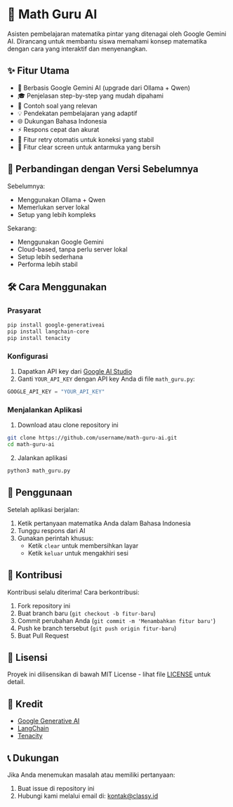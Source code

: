 # 🎯 Math Guru AI

Asisten pembelajaran matematika pintar yang ditenagai oleh Google Gemini AI. Dirancang untuk membantu siswa memahami konsep matematika dengan cara yang interaktif dan menyenangkan.

## ✨ Fitur Utama
- 🤖 Berbasis Google Gemini AI (upgrade dari Ollama + Qwen)
- 🎓 Penjelasan step-by-step yang mudah dipahami
- 📝 Contoh soal yang relevan
- 💡 Pendekatan pembelajaran yang adaptif
- 🌐 Dukungan Bahasa Indonesia
- ⚡ Respons cepat dan akurat
- 🔄 Fitur retry otomatis untuk koneksi yang stabil
- 🧹 Fitur clear screen untuk antarmuka yang bersih

## 🚀 Perbandingan dengan Versi Sebelumnya

Sebelumnya:
- Menggunakan Ollama + Qwen
- Memerlukan server lokal
- Setup yang lebih kompleks

Sekarang:
- Menggunakan Google Gemini
- Cloud-based, tanpa perlu server lokal
- Setup lebih sederhana
- Performa lebih stabil

## 🛠️ Cara Menggunakan

### Prasyarat
```bash
pip install google-generativeai
pip install langchain-core
pip install tenacity
```

### Konfigurasi
1. Dapatkan API key dari [Google AI Studio](https://makersuite.google.com/app/apikey)
2. Ganti `YOUR_API_KEY` dengan API key Anda di file `math_guru.py`:
```python
GOOGLE_API_KEY = "YOUR_API_KEY"
```

### Menjalankan Aplikasi
1. Download atau clone repository ini
```bash
git clone https://github.com/username/math-guru-ai.git
cd math-guru-ai
```

2. Jalankan aplikasi
```bash
python3 math_guru.py
```

## 📖 Penggunaan

Setelah aplikasi berjalan:
1. Ketik pertanyaan matematika Anda dalam Bahasa Indonesia
2. Tunggu respons dari AI
3. Gunakan perintah khusus:
   - Ketik `clear` untuk membersihkan layar
   - Ketik `keluar` untuk mengakhiri sesi

## 🤝 Kontribusi

Kontribusi selalu diterima! Cara berkontribusi:
1. Fork repository ini
2. Buat branch baru (`git checkout -b fitur-baru`)
3. Commit perubahan Anda (`git commit -m 'Menambahkan fitur baru'`)
4. Push ke branch tersebut (`git push origin fitur-baru`)
5. Buat Pull Request

## 📝 Lisensi

Proyek ini dilisensikan di bawah MIT License - lihat file [LICENSE](LICENSE) untuk detail.

## 🙏 Kredit

- [Google Generative AI](https://ai.google.dev/)
- [LangChain](https://www.langchain.com/)
- [Tenacity](https://tenacity.readthedocs.io/)

## 📞 Dukungan

Jika Anda menemukan masalah atau memiliki pertanyaan:
1. Buat issue di repository ini
2. Hubungi kami melalui email di: kontak@classy.id
```
